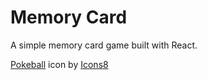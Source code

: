 # Memory Card

A simple memory card game built with React.

<a target="_blank" href="https://icons8.com/icon/eQoYCq7PgMch/pokeball">Pokeball</a> icon by <a target="_blank" href="https://icons8.com">Icons8</a>

